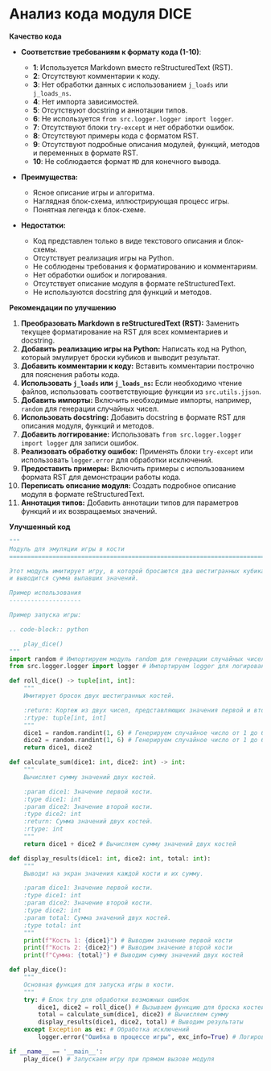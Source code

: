 # Анализ кода модуля DICE

**Качество кода**
- **Соответствие требованиям к формату кода (1-10)**: 
    - **1**: Используется Markdown вместо reStructuredText (RST).
    - **2**: Отсутствуют комментарии к коду.
    - **3**: Нет обработки данных с использованием `j_loads` или `j_loads_ns`.
    - **4**: Нет импорта зависимостей.
    - **5**: Отсутствуют docstring и аннотации типов.
    - **6**: Не используется `from src.logger.logger import logger`.
    - **7**: Отсутствуют блоки `try-except` и нет обработки ошибок.
    - **8**: Отсутствуют примеры кода с форматом RST.
    - **9**: Отсутствуют подробные описания модулей, функций, методов и переменных в формате RST.
    - **10**: Не соблюдается формат `MD` для конечного вывода.

- **Преимущества:**
    - Ясное описание игры и алгоритма.
    - Наглядная блок-схема, иллюстрирующая процесс игры.
    - Понятная легенда к блок-схеме.

- **Недостатки:**
    - Код представлен только в виде текстового описания и блок-схемы.
    - Отсутствует реализация игры на Python.
    - Не соблюдены требования к форматированию и комментариям.
    - Нет обработки ошибок и логирования.
    - Отсутствует описание модуля в формате reStructuredText.
    - Не используются docstring для функций и методов.

**Рекомендации по улучшению**
1.  **Преобразовать Markdown в reStructuredText (RST):** Заменить текущее форматирование на RST для всех комментариев и docstring.
2.  **Добавить реализацию игры на Python:**  Написать код на Python, который эмулирует броски кубиков и выводит результат.
3.  **Добавить комментарии к коду:**  Вставить комментарии построчно для пояснения работы кода.
4.  **Использовать `j_loads` или `j_loads_ns`:**  Если необходимо чтение файлов, использовать соответствующие функции из `src.utils.jjson`.
5.  **Добавить импорты:** Включить необходимые импорты, например, `random` для генерации случайных чисел.
6.  **Использовать docstring:**  Добавить docstring в формате RST для описания модуля, функций и методов.
7.  **Добавить логгирование:** Использовать `from src.logger.logger import logger` для записи ошибок.
8.  **Реализовать обработку ошибок:** Применять блоки `try-except` или использовать `logger.error` для обработки исключений.
9.  **Предоставить примеры:** Включить примеры с использованием формата RST для демонстрации работы кода.
10. **Переписать описание модуля:**  Создать подробное описание модуля в формате reStructuredText.
11. **Аннотация типов:** Добавить аннотации типов для параметров функций и их возвращаемых значений.

**Улучшенный код**

```python
"""
Модуль для эмуляции игры в кости
=========================================================================================

Этот модуль имитирует игру, в которой бросаются два шестигранных кубика,
и выводится сумма выпавших значений.

Пример использования
--------------------

Пример запуска игры:

.. code-block:: python

    play_dice()
"""
import random # Импортируем модуль random для генерации случайных чисел
from src.logger.logger import logger # Импортируем logger для логирования ошибок

def roll_dice() -> tuple[int, int]:
    """
    Имитирует бросок двух шестигранных костей.

    :return: Кортеж из двух чисел, представляющих значения первой и второй кости.
    :rtype: tuple[int, int]
    """
    dice1 = random.randint(1, 6) # Генерируем случайное число от 1 до 6 для первой кости
    dice2 = random.randint(1, 6) # Генерируем случайное число от 1 до 6 для второй кости
    return dice1, dice2

def calculate_sum(dice1: int, dice2: int) -> int:
    """
    Вычисляет сумму значений двух костей.

    :param dice1: Значение первой кости.
    :type dice1: int
    :param dice2: Значение второй кости.
    :type dice2: int
    :return: Сумма значений двух костей.
    :rtype: int
    """
    return dice1 + dice2 # Вычисляем сумму значений двух костей

def display_results(dice1: int, dice2: int, total: int):
    """
    Выводит на экран значения каждой кости и их сумму.

    :param dice1: Значение первой кости.
    :type dice1: int
    :param dice2: Значение второй кости.
    :type dice2: int
    :param total: Сумма значений двух костей.
    :type total: int
    """
    print(f"Кость 1: {dice1}") # Выводим значение первой кости
    print(f"Кость 2: {dice2}") # Выводим значение второй кости
    print(f"Сумма: {total}") # Выводим сумму значений двух костей

def play_dice():
    """
    Основная функция для запуска игры в кости.
    """
    try: # Блок try для обработки возможных ошибок
        dice1, dice2 = roll_dice() # Вызываем функцию для броска костей
        total = calculate_sum(dice1, dice2) # Вычисляем сумму
        display_results(dice1, dice2, total) # Выводим результаты
    except Exception as ex: # Обработка исключений
        logger.error("Ошибка в процессе игры", exc_info=True) # Логирование ошибки

if __name__ == '__main__':
    play_dice() # Запускаем игру при прямом вызове модуля
```